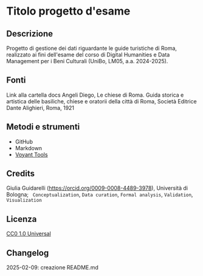 # Titolo progetto d'esame

## Descrizione
Progetto di gestione dei dati riguardante le guide turistiche di Roma, realizzato ai fini dell'esame del corso di Digital Humanities e Data Management per i Beni Culturali (UniBo, LM05, a.a. 2024-2025).

## Fonti
Link alla cartella docs Angeli Diego, Le chiese di Roma. Guida storica e artistica delle basiliche, chiese e oratorii della città di Roma, Società Editrice Dante Alighieri, Roma, 1921

## Metodi e strumenti
* GitHub
* Markdown
* [Voyant Tools](https://voyant-tools.org/)

## Credits
Giulia Guidarelli (https://orcid.org/0009-0008-4489-3978), Università di Bologna; ` Conceptualization`, `Data curation`, `Formal analysis`, `Validation`, `Visualization`

## Licenza
[CC0 1.0 Universal](https://creativecommons.org/publicdomain/zero/1.0/?ref=chooser-v1)

## Changelog
2025-02-09: creazione README.md
